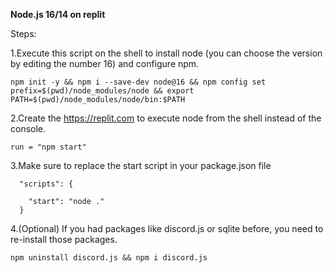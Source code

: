 
**Node.js 16/14 on replit**

Steps:

1.Execute this script on the shell to install node (you can choose the version by editing the number 16) and configure npm.

```
npm init -y && npm i --save-dev node@16 && npm config set prefix=$(pwd)/node_modules/node && export PATH=$(pwd)/node_modules/node/bin:$PATH

```

2.Create the https://replit.com to execute node from the shell instead of the console.

```
run = "npm start"
```

3.Make sure to replace the start script in your package.json file

```
  "scripts": {

    "start": "node ."
  }
```
4.(Optional) If you had packages like discord.js or sqlite before, you need to re-install those packages.

```
npm uninstall discord.js && npm i discord.js
```
